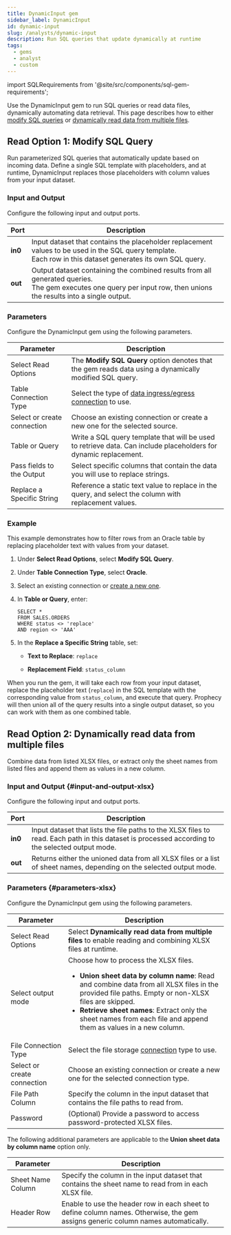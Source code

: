 ```yaml
---
title: DynamicInput gem
sidebar_label: DynamicInput
id: dynamic-input
slug: /analysts/dynamic-input
description: Run SQL queries that update dynamically at runtime
tags:
  - gems
  - analyst
  - custom
---
```


import SQLRequirements from '@site/src/components/sql-gem-requirements';

<SQLRequirements
  execution_engine="Prophecy Automate"
  sql_package_name="Prophecy"
  sql_package_version="4.1.3+"
/>

Use the DynamicInput gem to run SQL queries or read data files, dynamically automating data retrieval. This page describes how to either [modify SQL queries](#read-option-1-modify-sql-query) or [dynamically read data from multiple files](#read-option-2-dynamically-read-data-from-multiple-files).

## Read Option 1: Modify SQL Query

Run parameterized SQL queries that automatically update based on incoming data. Define a single SQL template with placeholders, and at runtime, DynamicInput replaces those placeholders with column values from your input dataset.

### Input and Output

Configure the following input and output ports.

| Port    | Description                                                                                                                                                             |
| ------- | ----------------------------------------------------------------------------------------------------------------------------------------------------------------------- |
| **in0** | Input dataset that contains the placeholder replacement values to be used in the SQL query template. <br/>Each row in this dataset generates its own SQL query.         |
| **out** | Output dataset containing the combined results from all generated queries. <br/>The gem executes one query per input row, then unions the results into a single output. |

### Parameters

Configure the DynamicInput gem using the following parameters.

| Parameter                   | Description                                                                                                        |
| --------------------------- | ------------------------------------------------------------------------------------------------------------------ |
| Select Read Options         | The **Modify SQL Query** option denotes that the gem reads data using a dynamically modified SQL query.            |
| Table Connection Type       | Select the type of [data ingress/egress connection](/administration/fabrics/prophecy-fabrics/connections/) to use. |
| Select or create connection | Choose an existing connection or create a new one for the selected source.                                         |
| Table or Query              | Write a SQL query template that will be used to retrieve data. Can include placeholders for dynamic replacement.   |
| Pass fields to the Output   | Select specific columns that contain the data you will use to replace strings.                                     |
| Replace a Specific String   | Reference a static text value to replace in the query, and select the column with replacement values.              |

### Example

This example demonstrates how to filter rows from an Oracle table by replacing placeholder text with values from your dataset.

1. Under **Select Read Options**, select **Modify SQL Query**.
1. Under **Table Connection Type**, select **Oracle**.
1. Select an existing connection or [create a new one](/administration/fabrics/prophecy-fabrics/connections/oracle).
1. In **Table or Query**, enter:

   ```
   SELECT *
   FROM SALES.ORDERS
   WHERE status <> 'replace'
   AND region <> 'AAA'
   ```

1. In the **Replace a Specific String** table, set:

   - **Text to Replace**: `replace`

   - **Replacement Field**: `status_column`

When you run the gem, it will take each row from your input dataset, replace the placeholder text (`replace`) in the SQL template with the corresponding value from `status_column`, and execute that query. Prophecy will then union all of the query results into a single output dataset, so you can work with them as one combined table.

## Read Option 2: Dynamically read data from multiple files

Combine data from listed XLSX files, or extract only the sheet names from listed files and append them as values in a new column.

### Input and Output {#input-and-output-xlsx}

Configure the following input and output ports.

| Port    | Description                                                                                                                                      |
| ------- | ------------------------------------------------------------------------------------------------------------------------------------------------ |
| **in0** | Input dataset that lists the file paths to the XLSX files to read. Each path in this dataset is processed according to the selected output mode. |
| **out** | Returns either the unioned data from all XLSX files or a list of sheet names, depending on the selected output mode.                             |

### Parameters {#parameters-xlsx}

Configure the DynamicInput gem using the following parameters.

| Parameter                   | Description                                                                                                                                                                                                                                                                                                                     |
| --------------------------- | ------------------------------------------------------------------------------------------------------------------------------------------------------------------------------------------------------------------------------------------------------------------------------------------------------------------------------- |
| Select Read Options         | Select **Dynamically read data from multiple files** to enable reading and combining XLSX files at runtime.                                                                                                                                                                                                                     |
| Select output mode          | Choose how to process the XLSX files.<ul><li>**Union sheet data by column name**: Read and combine data from all XLSX files in the provided file paths. Empty or non-XLSX files are skipped.</li><li>**Retrieve sheet names**: Extract only the sheet names from each file and append them as values in a new column.</li></ul> |
| File Connection Type        | Select the file storage [connection](/administration/fabrics/prophecy-fabrics/connections/) type to use.                                                                                                                                                                                                                        |
| Select or create connection | Choose an existing connection or create a new one for the selected connection type.                                                                                                                                                                                                                                             |
| File Path Column            | Specify the column in the input dataset that contains the file paths to read from.                                                                                                                                                                                                                                              |
| Password                    | (Optional) Provide a password to access password-protected XLSX files.                                                                                                                                                                                                                                                          |

The following additional parameters are applicable to the **Union sheet data by column name** option only.

| Parameter         | Description                                                                                                                       |
| ----------------- | --------------------------------------------------------------------------------------------------------------------------------- |
| Sheet Name Column | Specify the column in the input dataset that contains the sheet name to read from in each XLSX file.                              |
| Header Row        | Enable to use the header row in each sheet to define column names. Otherwise, the gem assigns generic column names automatically. |
